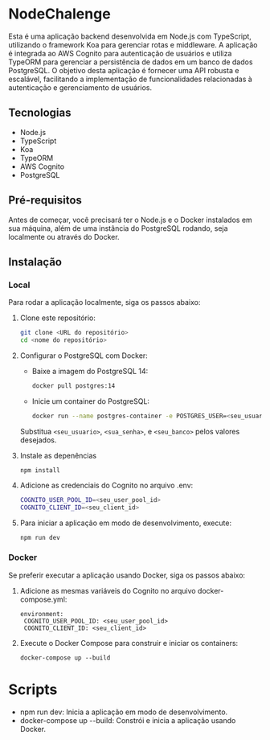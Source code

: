 # NodeChalenge

Esta é uma aplicação backend desenvolvida em Node.js com TypeScript, utilizando o framework Koa para gerenciar rotas e middleware. A aplicação é integrada ao AWS Cognito para autenticação de usuários e utiliza TypeORM para gerenciar a persistência de dados em um banco de dados PostgreSQL. O objetivo desta aplicação é fornecer uma API robusta e escalável, facilitando a implementação de funcionalidades relacionadas à autenticação e gerenciamento de usuários.

## Tecnologias

- Node.js
- TypeScript
- Koa
- TypeORM
- AWS Cognito
- PostgreSQL

## Pré-requisitos

Antes de começar, você precisará ter o Node.js e o Docker instalados em sua máquina, além de uma instância do PostgreSQL rodando, seja localmente ou através do Docker.

## Instalação

### Local
Para rodar a aplicação localmente, siga os passos abaixo:

1. Clone este repositório:

   ```bash
   git clone <URL do repositório>
   cd <nome do repositório>
   ```

2. Configurar o PostgreSQL com Docker:
    - Baixe a imagem do PostgreSQL 14:
        ```bash
        docker pull postgres:14
        ```
    - Inicie um container do PostgreSQL:
        ```bash
        docker run --name postgres-container -e POSTGRES_USER=<seu_usuario> -e POSTGRES_PASSWORD=<sua_senha> -e POSTGRES_DB=<seu_banco> -p 5432:5432 -d postgres:14
        ```
    Substitua `<seu_usuario>`, `<sua_senha>`, e `<seu_banco>` pelos valores desejados.

3. Instale as depenências
    ```
    npm install
    ```

4. Adicione as credenciais do Cognito no arquivo .env:
    ```bash
    COGNITO_USER_POOL_ID=<seu_user_pool_id>
    COGNITO_CLIENT_ID=<seu_client_id>
    ```

5. Para iniciar a aplicação em modo de desenvolvimento, execute:
    ```
    npm run dev
    ```

### Docker
Se preferir executar a aplicação usando Docker, siga os passos abaixo:

1. Adicione as mesmas variáveis do Cognito no arquivo docker-compose.yml:

   ```
   environment:
    COGNITO_USER_POOL_ID: <seu_user_pool_id>
    COGNITO_CLIENT_ID: <seu_client_id>
    ```

2. Execute o Docker Compose para construir e iniciar os containers:
    ```
    docker-compose up --build
    ```

# Scripts
- npm run dev: Inicia a aplicação em modo de desenvolvimento.
- docker-compose up --build: Constrói e inicia a aplicação usando Docker.